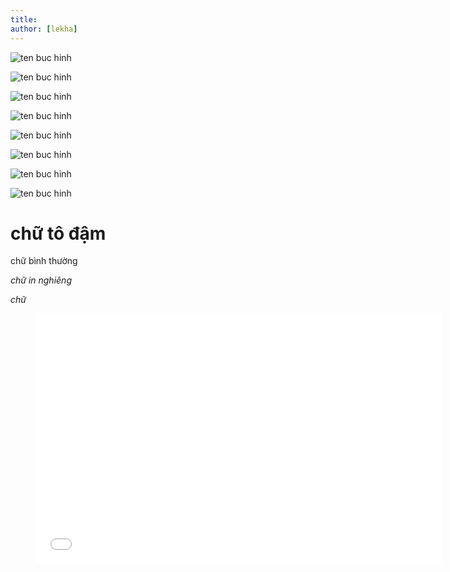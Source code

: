 ```yaml
---
title: 
author: [lekha]
---
```


![ten buc hinh](http://ins.dkn.tv/wp-content/uploads/2017/08/an-cu.jpg "ten buc hinh")


![ten buc hinh](http://ins.dkn.tv/wp-content/uploads/2017/08/an-cu.jpg "ten buc hinh")


![ten buc hinh](http://ins.dkn.tv/wp-content/uploads/2017/08/an-cu.jpg "ten buc hinh")


![ten buc hinh](http://ins.dkn.tv/wp-content/uploads/2017/08/an-cu.jpg "ten buc hinh")


![ten buc hinh](http://ins.dkn.tv/wp-content/uploads/2017/08/an-cu.jpg "ten buc hinh")


![ten buc hinh](http://ins.dkn.tv/wp-content/uploads/2017/08/an-cu.jpg "ten buc hinh")



![ten buc hinh](http://ins.dkn.tv/wp-content/uploads/2017/08/an-cu.jpg "ten buc hinh")



![ten buc hinh](http://ins.dkn.tv/wp-content/uploads/2017/08/an-cu.jpg "ten buc hinh")

# chữ tô đậm

chữ bình thường

*chữ in nghiêng*

_chữ_

<figure><iframe width="650" height="400" src="//www.youtube-nocookie.com/embed/UmO5q5DPcjg" frameborder="0" allowfullscreen></iframe></figure>